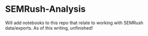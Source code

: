 # SEMRush-Analysis

Will add notebooks to this repo that relate to working with SEMRush data/exports. As of this writing, unfinished!
